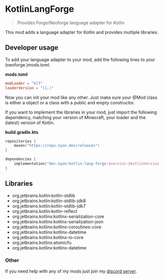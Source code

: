 # KotlinLangForge

> Provides Forge/Neoforge language adapter for Kotlin

This mod adds a language adapter for Kotlin and provides multiple libraries.

## Developer usage
To add your language adapter to your mod, add the following lines to your 
(neoforge.)mods.toml.

**mods.toml**
```toml
modLoader = "klf"
loaderVersion = "[1,)"
```

Now you can init your mod like any other. Just make sure your @Mod class is either a object or a class with a public 
and empty constructor.

If you want to implement the libraries in your mod, just import the following dependency, 
matching your version of Minecraft, your loader and the (latest) version of Kotlin.

**build.gradle.kts**
```kotlin
repositories {
	maven("https://repo.nyon.dev/releases")
}

dependencies {
	implementation("dev.nyon:kotlin-lang-forge:$version-$kotlinVersion-$mcVersion+$loader")
}
```

## Libraries
- org.jetbrains.kotlin:kotlin-stdlib
- org.jetbrains.kotlin:kotlin-stdlib-jdk8
- org.jetbrains.kotlin:kotlin-stdlib-jdk7
- org.jetbrains.kotlin:kotlin-reflect
- org.jetbrains.kotlinx:kotlinx-serialization-core
- org.jetbrains.kotlinx:kotlinx-serialization-json
- org.jetbrains.kotlinx:kotlinx-coroutines-core
- org.jetbrains.kotlinx:kotlinx-datetime
- org.jetbrains.kotlinx:kotlinx-io-core
- org.jetbrains.kotlinx:atomicfu
- org.jetbrains.kotlinx:kotlinx-datetime

### Other

If you need help with any of my mods just join my [discord server](https://nyon.dev/discord).
